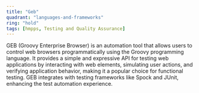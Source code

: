 ```yaml
---
title: "Geb"
quadrant: "languages-and-frameworks"
ring: "hold"
tags: [hmpps, Testing and Quality Assurance]
---
```


GEB (Groovy Enterprise Browser) is an automation tool that allows users to control web browsers programmatically using the Groovy programming language. It provides a simple and expressive API for testing web applications by interacting with web elements, simulating user actions, and verifying application behavior, making it a popular choice for functional testing. GEB integrates with testing frameworks like Spock and JUnit, enhancing the test automation experience.
